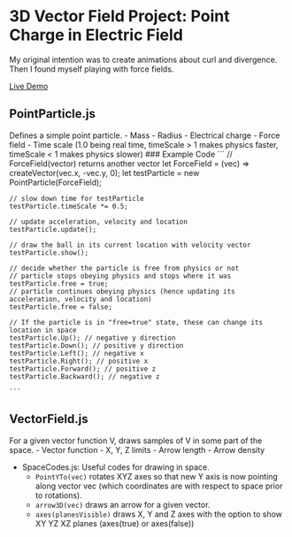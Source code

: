 # 3D Vector Field Project: Point Charge in Electric Field

My original intention was to create animations about curl and divergence. Then I found myself playing with force fields.

[Live Demo](https://alpersunter.github.io/VectorField/)

  ## PointParticle.js
  Defines a simple point particle.
    - Mass
    - Radius
    - Electrical charge
    - Force field
    - Time scale (1.0 being real time, timeScale > 1 makes physics faster, timeScale < 1 makes physics slower)
    ### Example Code
    ```
    // ForceField(vector) returns another vector
    let ForceField = (vec) => createVector(vec.x, -vec.y, 0);
    let testParticle = new PointParticle(ForceField);
    
    // slow down time for testParticle
    testParticle.timeScale *= 0.5;
    
    // update acceleration, velocity and location
    testParticle.update();
    
    // draw the ball in its current location with velocity vector
    testParticle.show();
    
    // decide whether the particle is free from physics or not
    // particle stops obeying physics and stops where it was
    testParticle.free = true;
    // particle continues obeying physics (hence updating its acceleration, velocity and location)
    testParticle.free = false;
    
    // If the particle is in "free=true" state, these can change its location in space
    testParticle.Up(); // negative y direction
    testParticle.Down(); // positive y direction
    testParticle.Left(); // negative x
    testParticle.Right(); // positive x
    testParticle.Forward(); // positive z
    testParticle.Backward(); // negative z
    
    ```

  ## VectorField.js
  For a given vector function V, draws samples of V in some part of the space.
    - Vector function
    - X, Y, Z limits
    - Arrow length
    - Arrow density

  - SpaceCodes.js: Useful codes for drawing in space.
    - `PointYTo(vec)` rotates XYZ axes so that new Y axis is now pointing along vector vec (which coordinates are with respect to space prior to rotations).
    - `arrow3D(vec)` draws an arrow for a given vector.
    - `axes(planesVisible)` draws X, Y and Z axes with the option to show XY YZ XZ planes (axes(true) or axes(false))
    
